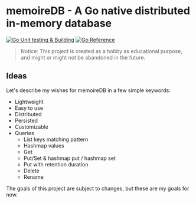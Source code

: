 # memoireDB - A Go native distributed in-memory database

[![Go Unit testing & Building](https://github.com/MeurillonGuillaume/memoireDB/actions/workflows/go-unit-build.yml/badge.svg)](https://github.com/MeurillonGuillaume/memoireDB/actions/workflows/go-unit-build.yml)
[![Go Reference](https://pkg.go.dev/badge/github.com/MeurillonGuillaume/memoireDB.svg)](https://pkg.go.dev/github.com/MeurillonGuillaume/memoireDB)

> Notice: This project is created as a hobby as educational purpose, and might or might not be abandoned in the future.

## Ideas

Let's describe my wishes for memoireDB in a few simple keywords:

- Lightweight
- Easy to use
- Distributed
- Persisted
- Customizable
- Queries
  - List keys matching pattern
  - Hashmap values
  - Get
  - Put/Set & hashmap put / hashmap set
  - Put with retention duration
  - Delete
  - Rename

The goals of this project are subject to changes, but these are my goals for now.
